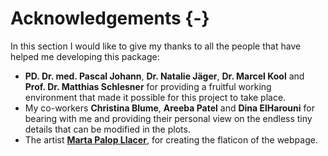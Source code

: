 # Acknowledgements {-}

In this section I would like to give my thanks to all the people that have helped me developing this package:

- **PD. Dr. med. Pascal Johann**, **Dr. Natalie Jäger**, **Dr. Marcel Kool** and **Prof. Dr. Matthias Schlesner** for providing a fruitful working environment that made it possible for this project to take place.
- My co-workers **Christina Blume**, **Areeba Patel** and **Dina ElHarouni** for bearing with me and providing their personal view on the endless tiny details that can be modified in the plots. 
- The artist [**Marta Palop Llacer**](https://instagram.com/marta.palop?igshid=YmMyMTA2M2Y=), for creating the flaticon of the webpage.
